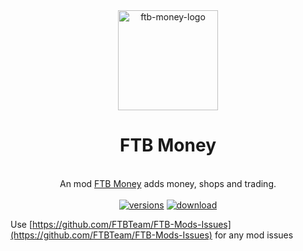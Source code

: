 <div align="center">
	<img src="https://media.forgecdn.net/avatars/275/358/637261947733711398.png" alt="ftb-money-logo" width="160"/>
	<h1>FTB Money</h1>
	<br>An mod <a href="https://www.curseforge.com/minecraft/mc-mods/ftb-money-forge">FTB Money</a> adds money, shops and trading.
	<br/><br/>
	<a href="https://www.curseforge.com/minecraft/mc-mods/ftb-money-forge"><img src="http://cf.way2muchnoise.eu/versions/306283.svg" alt="versions"/></a>
    <a href="https://www.curseforge.com/minecraft/mc-mods/ftb-money-forge"><img src="https://cf.way2muchnoise.eu/306283.svg" alt="download"/></a>

</div>

Use [https://github.com/FTBTeam/FTB-Mods-Issues](https://github.com/FTBTeam/FTB-Mods-Issues) for any mod issues
